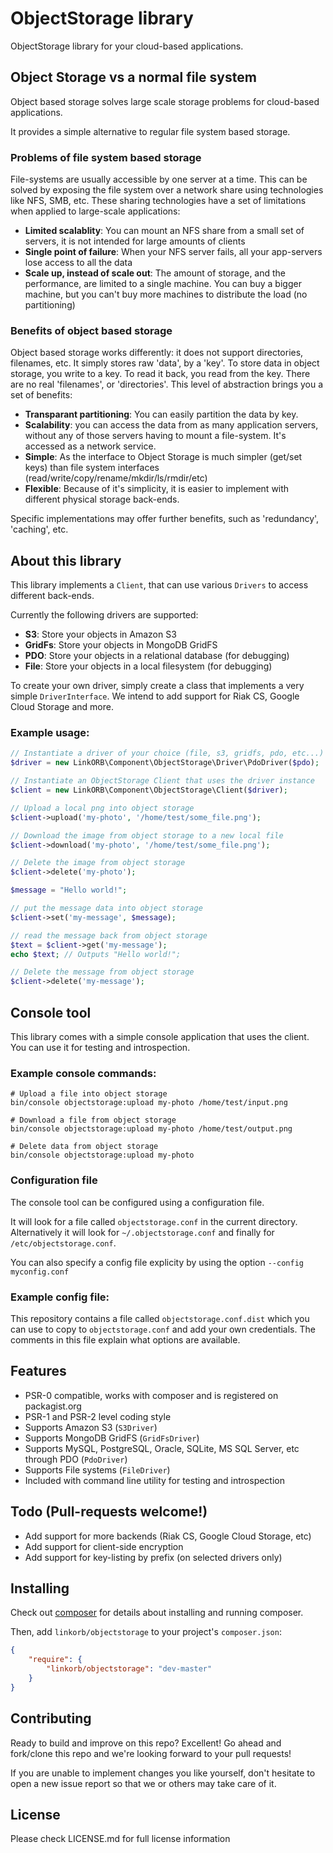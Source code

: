 # ObjectStorage library

ObjectStorage library for your cloud-based applications.

## Object Storage vs a normal file system

Object based storage solves large scale storage problems for cloud-based applications.

It provides a simple alternative to regular file system based storage.

### Problems of file system based storage

File-systems are usually accessible by one server at a time.
This can be solved by exposing the file system over a network share using technologies like NFS, SMB, etc.
These sharing technologies have a set of limitations when applied to large-scale applications:

* **Limited scalablity**: You can mount an NFS share from a small set of servers, it is not intended for large amounts of clients
* **Single point of failure**: When your NFS server fails, all your app-servers lose access to all the data
* **Scale up, instead of scale out**: The amount of storage, and the performance, are limited to a single machine. You can buy a bigger machine, but you can't buy more machines to distribute the load (no partitioning)

### Benefits of object based storage

Object based storage works differently: it does not support directories, filenames, etc.
It simply stores raw 'data', by a 'key'. To store data in object storage, you write to a key. To read it back, you read from the key. There are no real 'filenames', or 'directories'. This level of abstraction brings you a set of benefits:

* **Transparant partitioning**: You can easily partition the data by key.
* **Scalability**: you can access the data from as many application servers, without any of those servers having to mount a file-system. It's accessed as a network service.
* **Simple**: As the interface to Object Storage is much simpler (get/set keys) than file system interfaces (read/write/copy/rename/mkdir/ls/rmdir/etc)
* **Flexible**: Because of it's simplicity, it is easier to implement with different physical storage back-ends.

Specific implementations may offer further benefits, such as 'redundancy', 'caching', etc.

## About this library

This library implements a `Client`, that can use various `Drivers` to access different back-ends.

Currently the following drivers are supported:

* **S3**: Store your objects in Amazon S3
* **GridFs**: Store your objects in MongoDB GridFS
* **PDO**: Store your objects in a relational database (for debugging)
* **File**: Store your objects in a local filesystem (for debugging)

To create your own driver, simply create a class that implements a very simple `DriverInterface`. We intend to add support for Riak CS, Google Cloud Storage and more.

### Example usage:

```php
// Instantiate a driver of your choice (file, s3, gridfs, pdo, etc...)
$driver = new LinkORB\Component\ObjectStorage\Driver\PdoDriver($pdo);

// Instantiate an ObjectStorage Client that uses the driver instance
$client = new LinkORB\Component\ObjectStorage\Client($driver);

// Upload a local png into object storage
$client->upload('my-photo', '/home/test/some_file.png');

// Download the image from object storage to a new local file
$client->download('my-photo', '/home/test/some_file.png');

// Delete the image from object storage
$client->delete('my-photo');

$message = "Hello world!";

// put the message data into object storage
$client->set('my-message', $message);

// read the message back from object storage
$text = $client->get('my-message');
echo $text; // Outputs "Hello world!";

// Delete the message from object storage
$client->delete('my-message');
```

## Console tool

This library comes with a simple console application that uses the client.
You can use it for testing and introspection.

### Example console commands:

    # Upload a file into object storage
    bin/console objectstorage:upload my-photo /home/test/input.png

    # Download a file from object storage
    bin/console objectstorage:upload my-photo /home/test/output.png

    # Delete data from object storage
    bin/console objectstorage:upload my-photo

### Configuration file

The console tool can be configured using a configuration file.

It will look for a file called `objectstorage.conf` in the current directory. 
Alternatively it will look for `~/.objectstorage.conf` and finally for `/etc/objectstorage.conf`.

You can also specify a config file explicity by using the option `--config myconfig.conf`

### Example config file:

This repository contains a file called `objectstorage.conf.dist` which you can use to copy to `objectstorage.conf` and add your own credentials. The comments in this file explain what options are available.

## Features

* PSR-0 compatible, works with composer and is registered on packagist.org
* PSR-1 and PSR-2 level coding style
* Supports Amazon S3 (`S3Driver`)
* Supports MongoDB GridFS (`GridFsDriver`) 
* Supports MySQL, PostgreSQL, Oracle, SQLite, MS SQL Server, etc through PDO (`PdoDriver`) 
* Supports File systems (`FileDriver`)
* Included with command line utility for testing and introspection

## Todo (Pull-requests welcome!)

* Add support for more backends (Riak CS, Google Cloud Storage, etc)
* Add support for client-side encryption
* Add support for key-listing by prefix (on selected drivers only)

## Installing

Check out [composer](http://www.getcomposer.org) for details about installing and running composer.

Then, add `linkorb/objectstorage` to your project's `composer.json`:

```json
{
    "require": {
        "linkorb/objectstorage": "dev-master"
    }
}
```

## Contributing

Ready to build and improve on this repo? Excellent!
Go ahead and fork/clone this repo and we're looking forward to your pull requests!

If you are unable to implement changes you like yourself, don't hesitate to
open a new issue report so that we or others may take care of it.

## License

Please check LICENSE.md for full license information
